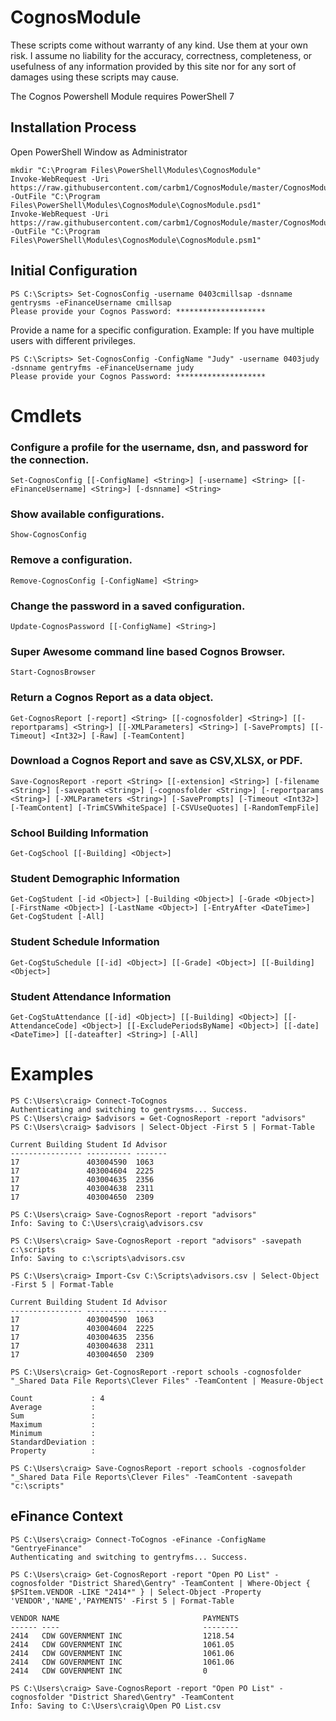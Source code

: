# CognosModule
These scripts come without warranty of any kind. Use them at your own risk. I assume no liability for the accuracy, correctness, completeness, or usefulness of any information provided by this site nor for any sort of damages using these scripts may cause.

The Cognos Powershell Module requires PowerShell 7

## Installation Process
Open PowerShell Window as Administrator
````
mkdir "C:\Program Files\PowerShell\Modules\CognosModule"
Invoke-WebRequest -Uri https://raw.githubusercontent.com/carbm1/CognosModule/master/CognosModule.psd1 -OutFile "C:\Program Files\PowerShell\Modules\CognosModule\CognosModule.psd1"
Invoke-WebRequest -Uri https://raw.githubusercontent.com/carbm1/CognosModule/master/CognosModule.psm1 -OutFile "C:\Program Files\PowerShell\Modules\CognosModule\CognosModule.psm1"
````

## Initial Configuration
````
PS C:\Scripts> Set-CognosConfig -username 0403cmillsap -dsnname gentrysms -eFinanceUsername cmillsap
Please provide your Cognos Password: ********************
````
Provide a name for a specific configuration. Example: If you have multiple users with different privileges.
````
PS C:\Scripts> Set-CognosConfig -ConfigName "Judy" -username 0403judy -dsnname gentryfms -eFinanceUsername judy
Please provide your Cognos Password: ********************
````

# Cmdlets

### Configure a profile for the username, dsn, and password for the connection.
````
Set-CognosConfig [[-ConfigName] <String>] [-username] <String> [[-eFinanceUsername] <String>] [-dsnname] <String>
````

### Show available configurations.
```
Show-CognosConfig
````

### Remove a configuration.
````
Remove-CognosConfig [-ConfigName] <String>
````

### Change the password in a saved configuration.
````
Update-CognosPassword [[-ConfigName] <String>]
````

### Super Awesome command line based Cognos Browser.
````
Start-CognosBrowser
````
    
### Return a Cognos Report as a data object.
````
Get-CognosReport [-report] <String> [[-cognosfolder] <String>] [[-reportparams] <String>] [[-XMLParameters] <String>] [-SavePrompts] [[-Timeout] <Int32>] [-Raw] [-TeamContent]
````

### Download a Cognos Report and save as CSV,XLSX, or PDF.
````
Save-CognosReport -report <String> [[-extension] <String>] [-filename <String>] [-savepath <String>] [-cognosfolder <String>] [-reportparams <String>] [-XMLParameters <String>] [-SavePrompts] [-Timeout <Int32>] [-TeamContent] [-TrimCSVWhiteSpace] [-CSVUseQuotes] [-RandomTempFile]
````

### School Building Information
````
Get-CogSchool [[-Building] <Object>]
````

### Student Demographic Information
````
Get-CogStudent [-id <Object>] [-Building <Object>] [-Grade <Object>] [-FirstName <Object>] [-LastName <Object>] [-EntryAfter <DateTime>]
Get-CogStudent [-All]
````

### Student Schedule Information
````
Get-CogStuSchedule [[-id] <Object>] [[-Grade] <Object>] [[-Building] <Object>]
````

### Student Attendance Information
````
Get-CogStuAttendance [[-id] <Object>] [[-Building] <Object>] [[-AttendanceCode] <Object>] [[-ExcludePeriodsByName] <Object>] [[-date] <DateTime>] [[-dateafter] <String>] [-All]
````

# Examples
````
PS C:\Users\craig> Connect-ToCognos
Authenticating and switching to gentrysms... Success.
PS C:\Users\craig> $advisors = Get-CognosReport -report "advisors"
PS C:\Users\craig> $advisors | Select-Object -First 5 | Format-Table

Current Building Student Id Advisor
---------------- ---------- -------
17               403004590  1063
17               403004604  2225
17               403004635  2356
17               403004638  2311
17               403004650  2309

PS C:\Users\craig> Save-CognosReport -report "advisors"
Info: Saving to C:\Users\craig\advisors.csv

PS C:\Users\craig> Save-CognosReport -report "advisors" -savepath c:\scripts
Info: Saving to c:\scripts\advisors.csv

PS C:\Users\craig> Import-Csv C:\Scripts\advisors.csv | Select-Object -First 5 | Format-Table

Current Building Student Id Advisor
---------------- ---------- -------
17               403004590  1063
17               403004604  2225
17               403004635  2356
17               403004638  2311
17               403004650  2309

PS C:\Users\craig> Get-CognosReport -report schools -cognosfolder "_Shared Data File Reports\Clever Files" -TeamContent | Measure-Object

Count             : 4
Average           :
Sum               :
Maximum           :
Minimum           :
StandardDeviation :
Property          :

PS C:\Users\craig> Save-CognosReport -report schools -cognosfolder "_Shared Data File Reports\Clever Files" -TeamContent -savepath "c:\scripts"
````

## eFinance Context
````
PS C:\Users\craig> Connect-ToCognos -eFinance -ConfigName "GentryeFinance"
Authenticating and switching to gentryfms... Success.

PS C:\Users\craig> Get-CognosReport -report "Open PO List" -cognosfolder "District Shared\Gentry" -TeamContent | Where-Object { $PSItem.VENDOR -LIKE "2414*" } | Select-Object -Property 'VENDOR','NAME','PAYMENTS' -First 5 | Format-Table

VENDOR NAME                                PAYMENTS
------ ----                                --------
2414   CDW GOVERNMENT INC                  1218.54
2414   CDW GOVERNMENT INC                  1061.05
2414   CDW GOVERNMENT INC                  1061.06
2414   CDW GOVERNMENT INC                  1061.06
2414   CDW GOVERNMENT INC                  0

PS C:\Users\craig> Save-CognosReport -report "Open PO List" -cognosfolder "District Shared\Gentry" -TeamContent
Info: Saving to C:\Users\craig\Open PO List.csv
````